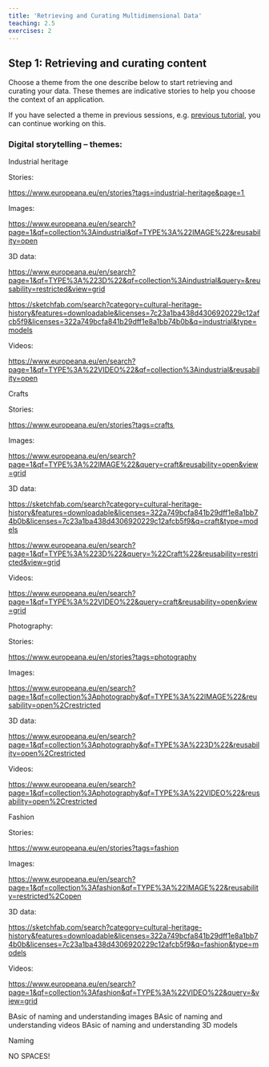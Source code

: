 ```yaml
---
title: 'Retrieving and Curating Multidimensional Data'
teaching: 2.5
exercises: 2
---
```


## Step 1: Retrieving and curating content 

Choose a theme from the one describe below to start retrieving and
curating your data. These themes are indicative stories to help 
you choose the context of an application.

If you have selected a theme in previous sessions, e.g. [previous tutorial](https://universityofbrighton.github.io/2023-exhibition-design),
you can continue working on this.



### Digital storytelling – themes: 


Industrial heritage 

 

Stories: 

https://www.europeana.eu/en/stories?tags=industrial-heritage&page=1  

 

Images: 

https://www.europeana.eu/en/search?page=1&qf=collection%3Aindustrial&qf=TYPE%3A%22IMAGE%22&reusability=open  

 

3D data: 

https://www.europeana.eu/en/search?page=1&qf=TYPE%3A%223D%22&qf=collection%3Aindustrial&query=&reusability=restricted&view=grid  

https://sketchfab.com/search?category=cultural-heritage-history&features=downloadable&licenses=7c23a1ba438d4306920229c12afcb5f9&licenses=322a749bcfa841b29dff1e8a1bb74b0b&q=industrial&type=models 

 

Videos: 

https://www.europeana.eu/en/search?page=1&qf=TYPE%3A%22VIDEO%22&qf=collection%3Aindustrial&reusability=open  

 

Crafts 

 

Stories: 

https://www.europeana.eu/en/stories?tags=crafts  

 

Images: 

https://www.europeana.eu/en/search?page=1&qf=TYPE%3A%22IMAGE%22&query=craft&reusability=open&view=grid  

 

3D data: 

https://sketchfab.com/search?category=cultural-heritage-history&features=downloadable&licenses=322a749bcfa841b29dff1e8a1bb74b0b&licenses=7c23a1ba438d4306920229c12afcb5f9&q=craft&type=models  

https://www.europeana.eu/en/search?page=1&qf=TYPE%3A%223D%22&query=%22Craft%22&reusability=restricted&view=grid 

 

Videos: 

https://www.europeana.eu/en/search?page=1&qf=TYPE%3A%22VIDEO%22&query=craft&reusability=open&view=grid   

 

 

Photography:  

 

Stories: 

https://www.europeana.eu/en/stories?tags=photography   

 

Images: 

https://www.europeana.eu/en/search?page=1&qf=collection%3Aphotography&qf=TYPE%3A%22IMAGE%22&reusability=open%2Crestricted  

 

3D data: 

https://www.europeana.eu/en/search?page=1&qf=collection%3Aphotography&qf=TYPE%3A%223D%22&reusability=open%2Crestricted  

 

Videos: 

https://www.europeana.eu/en/search?page=1&qf=collection%3Aphotography&qf=TYPE%3A%22VIDEO%22&reusability=open%2Crestricted  

 

Fashion 

 

Stories: 

https://www.europeana.eu/en/stories?tags=fashion 

 

Images: 

https://www.europeana.eu/en/search?page=1&qf=collection%3Afashion&qf=TYPE%3A%22IMAGE%22&reusability=restricted%2Copen  

 

3D data: 

https://sketchfab.com/search?category=cultural-heritage-history&features=downloadable&licenses=322a749bcfa841b29dff1e8a1bb74b0b&licenses=7c23a1ba438d4306920229c12afcb5f9&q=fashion&type=models  

 

Videos: 

https://www.europeana.eu/en/search?page=1&qf=collection%3Afashion&qf=TYPE%3A%22VIDEO%22&query=&view=grid 

 

 
 BAsic of naming and understanding images
  BAsic of naming and understanding videos
   BAsic of naming and understanding 3D models
  
  
  Naming
  
  NO SPACES!



 
